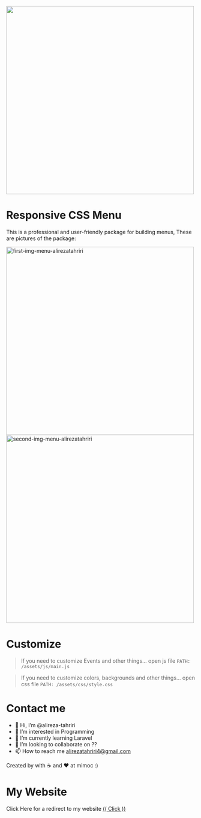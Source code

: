 <p align="left">
  <img src="https://user-images.githubusercontent.com/40925702/122831319-f4788f80-d2fe-11eb-88f5-6d49ffaf7640.png" width="500">
</p>

# Responsive CSS Menu
This is a professional and user-friendly package for building menus, These are pictures of the package:

<img width="500" alt="first-img-menu-alirezatahriri" src="https://user-images.githubusercontent.com/40925702/122831585-4f11eb80-d2ff-11eb-9acd-635e140cb150.png">
<img width="500" alt="second-img-menu-alirezatahriri" src="https://user-images.githubusercontent.com/40925702/122831653-723c9b00-d2ff-11eb-8796-c5241c47b625.png">

# Customize
<blockquote>If you need to customize Events and other things... open js file <code>PATH: /assets/js/main.js</code></blockquote>
<blockquote>If you need to customize colors, backgrounds and other things... open css file <code>PATH: /assets/css/style.css</code></blockquote>

# Contact me
- 👋 Hi, I’m @alireza-tahriri
- 👀 I’m interested in Programming
- 🌱 I’m currently learning Laravel
- 💞️ I’m looking to collaborate on ??
-  📫 How to reach me alirezatahriri4@gmail.com

Created by with ☕ and ❤️ at mimoc :)
  
# My Website
Click Here for a redirect to my website <a href="https://mimoc.ir" target="_blank">(( Click ))</a>
